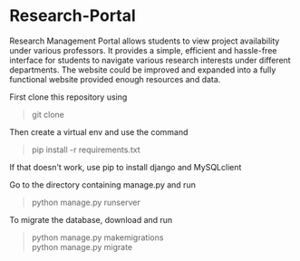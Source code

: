 # Research-Portal

Research Management Portal allows students to view project availability under various professors. It provides a simple, efficient and hassle-free interface for students to navigate various research interests under different departments.
The website could be improved and expanded into a fully functional website provided enough resources and data.

First clone this repository using 
> git clone 

Then create a virtual env and use the command
> pip install -r requirements.txt

If that doesn't work, use pip to install django and MySQLclient

Go to the directory containing manage.py and run
>python manage.py runserver


To migrate the database, download and run 
>python manage.py makemigrations\
>python manage.py migrate

